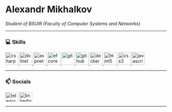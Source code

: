 # Alexandr Mikhalkov

*Student of BSUIR (Faculty of Computer Systems and Networks)*

---

### 💻 Skills

<p align="left">
  <a href="https://learn.microsoft.com/ru-ru/dotnet/csharp/" target="_blank" rel="noreferrer"> <img src="https://skillicons.dev/icons?i=cs" alt="csharp" width="40" height="40"/> </a>
  <a href="https://dotnet.microsoft.com/" target="_blank" rel="noreferrer"> <img src="https://skillicons.dev/icons?i=dotnet" alt="dotnet" width="40" height="40"/> </a>
  <a href="https://learn.microsoft.com/ru-ru/aspnet/core" target="_blank" rel="noreferrer"> <img src="https://skillicons.dev/icons?i=aspnet" alt="aspnet" width="40" height="40"/> </a>
  <a href="https://learn.microsoft.com/ru-ru/ef/core/" target="_blank" rel="noreferrer"> <img src="https://skillicons.dev/icons?i=entityframework" alt="efcore" width="40" height="40"/> </a>
  <a href="https://git-scm.com/" target="_blank" rel="noreferrer"> <img src="https://skillicons.dev/icons?i=git" alt="git" width="40" height="40"/> </a>
  <a href="https://github.com/" target="_blank" rel="noreferrer"> <img src="https://skillicons.dev/icons?i=github" alt="github" width="40" height="40"/> </a>
  <a href="https://www.docker.com/" target="_blank" rel="noreferrer"> <img src="https://skillicons.dev/icons?i=docker" alt="docker" width="40" height="40"/> </a>
  <a href="https://www.w3.org/html/" target="_blank" rel="noreferrer"> <img src="https://skillicons.dev/icons?i=html" alt="html5" width="40" height="40"/> </a>
  <a href="https://www.w3schools.com/css/" target="_blank" rel="noreferrer"> <img src="https://skillicons.dev/icons?i=css" alt="css3" width="40" height="40"/> </a>
  <a href="https://developer.mozilla.org/en-US/docs/Web/JavaScript" target="_blank" rel="noreferrer"> <img src="https://skillicons.dev/icons?i=js" alt="javascript" width="40" height="40"/> </a>
</p>

---

### 📫 Socials

<p align="left">
<a href="[ССЫЛКА НА ВАШ TELEGRAM]" target="_blank"><img align="center" src="https://skillicons.dev/icons?i=telegram" alt="telegram" height="30" width="40" /></a>
<a href="[ССЫЛКА НА ВАШ LINKEDIN]" target="_blank"><img align="center" src="https://skillicons.dev/icons?i=linkedin" alt="linkedin" height="30" width="40" /></a>
</p>

---
